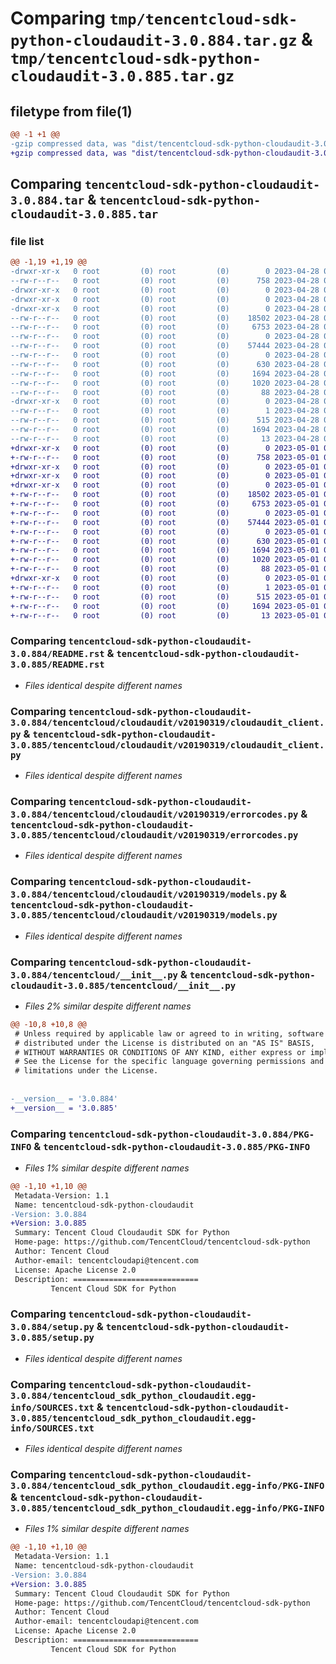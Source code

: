 # Comparing `tmp/tencentcloud-sdk-python-cloudaudit-3.0.884.tar.gz` & `tmp/tencentcloud-sdk-python-cloudaudit-3.0.885.tar.gz`

## filetype from file(1)

```diff
@@ -1 +1 @@
-gzip compressed data, was "dist/tencentcloud-sdk-python-cloudaudit-3.0.884.tar", last modified: Fri Apr 28 02:09:12 2023, max compression
+gzip compressed data, was "dist/tencentcloud-sdk-python-cloudaudit-3.0.885.tar", last modified: Mon May  1 00:32:40 2023, max compression
```

## Comparing `tencentcloud-sdk-python-cloudaudit-3.0.884.tar` & `tencentcloud-sdk-python-cloudaudit-3.0.885.tar`

### file list

```diff
@@ -1,19 +1,19 @@
-drwxr-xr-x   0 root         (0) root         (0)        0 2023-04-28 02:09:12.000000 tencentcloud-sdk-python-cloudaudit-3.0.884/
--rw-r--r--   0 root         (0) root         (0)      758 2023-04-28 02:09:12.000000 tencentcloud-sdk-python-cloudaudit-3.0.884/README.rst
-drwxr-xr-x   0 root         (0) root         (0)        0 2023-04-28 02:09:12.000000 tencentcloud-sdk-python-cloudaudit-3.0.884/tencentcloud/
-drwxr-xr-x   0 root         (0) root         (0)        0 2023-04-28 02:09:12.000000 tencentcloud-sdk-python-cloudaudit-3.0.884/tencentcloud/cloudaudit/
-drwxr-xr-x   0 root         (0) root         (0)        0 2023-04-28 02:09:12.000000 tencentcloud-sdk-python-cloudaudit-3.0.884/tencentcloud/cloudaudit/v20190319/
--rw-r--r--   0 root         (0) root         (0)    18502 2023-04-28 02:09:12.000000 tencentcloud-sdk-python-cloudaudit-3.0.884/tencentcloud/cloudaudit/v20190319/cloudaudit_client.py
--rw-r--r--   0 root         (0) root         (0)     6753 2023-04-28 02:09:12.000000 tencentcloud-sdk-python-cloudaudit-3.0.884/tencentcloud/cloudaudit/v20190319/errorcodes.py
--rw-r--r--   0 root         (0) root         (0)        0 2023-04-28 02:09:12.000000 tencentcloud-sdk-python-cloudaudit-3.0.884/tencentcloud/cloudaudit/v20190319/__init__.py
--rw-r--r--   0 root         (0) root         (0)    57444 2023-04-28 02:09:12.000000 tencentcloud-sdk-python-cloudaudit-3.0.884/tencentcloud/cloudaudit/v20190319/models.py
--rw-r--r--   0 root         (0) root         (0)        0 2023-04-28 02:09:12.000000 tencentcloud-sdk-python-cloudaudit-3.0.884/tencentcloud/cloudaudit/__init__.py
--rw-r--r--   0 root         (0) root         (0)      630 2023-04-28 02:09:12.000000 tencentcloud-sdk-python-cloudaudit-3.0.884/tencentcloud/__init__.py
--rw-r--r--   0 root         (0) root         (0)     1694 2023-04-28 02:09:12.000000 tencentcloud-sdk-python-cloudaudit-3.0.884/PKG-INFO
--rw-r--r--   0 root         (0) root         (0)     1020 2023-04-28 02:09:12.000000 tencentcloud-sdk-python-cloudaudit-3.0.884/setup.py
--rw-r--r--   0 root         (0) root         (0)       88 2023-04-28 02:09:12.000000 tencentcloud-sdk-python-cloudaudit-3.0.884/setup.cfg
-drwxr-xr-x   0 root         (0) root         (0)        0 2023-04-28 02:09:12.000000 tencentcloud-sdk-python-cloudaudit-3.0.884/tencentcloud_sdk_python_cloudaudit.egg-info/
--rw-r--r--   0 root         (0) root         (0)        1 2023-04-28 02:09:12.000000 tencentcloud-sdk-python-cloudaudit-3.0.884/tencentcloud_sdk_python_cloudaudit.egg-info/dependency_links.txt
--rw-r--r--   0 root         (0) root         (0)      515 2023-04-28 02:09:12.000000 tencentcloud-sdk-python-cloudaudit-3.0.884/tencentcloud_sdk_python_cloudaudit.egg-info/SOURCES.txt
--rw-r--r--   0 root         (0) root         (0)     1694 2023-04-28 02:09:12.000000 tencentcloud-sdk-python-cloudaudit-3.0.884/tencentcloud_sdk_python_cloudaudit.egg-info/PKG-INFO
--rw-r--r--   0 root         (0) root         (0)       13 2023-04-28 02:09:12.000000 tencentcloud-sdk-python-cloudaudit-3.0.884/tencentcloud_sdk_python_cloudaudit.egg-info/top_level.txt
+drwxr-xr-x   0 root         (0) root         (0)        0 2023-05-01 00:32:40.000000 tencentcloud-sdk-python-cloudaudit-3.0.885/
+-rw-r--r--   0 root         (0) root         (0)      758 2023-05-01 00:32:40.000000 tencentcloud-sdk-python-cloudaudit-3.0.885/README.rst
+drwxr-xr-x   0 root         (0) root         (0)        0 2023-05-01 00:32:40.000000 tencentcloud-sdk-python-cloudaudit-3.0.885/tencentcloud/
+drwxr-xr-x   0 root         (0) root         (0)        0 2023-05-01 00:32:40.000000 tencentcloud-sdk-python-cloudaudit-3.0.885/tencentcloud/cloudaudit/
+drwxr-xr-x   0 root         (0) root         (0)        0 2023-05-01 00:32:40.000000 tencentcloud-sdk-python-cloudaudit-3.0.885/tencentcloud/cloudaudit/v20190319/
+-rw-r--r--   0 root         (0) root         (0)    18502 2023-05-01 00:32:40.000000 tencentcloud-sdk-python-cloudaudit-3.0.885/tencentcloud/cloudaudit/v20190319/cloudaudit_client.py
+-rw-r--r--   0 root         (0) root         (0)     6753 2023-05-01 00:32:40.000000 tencentcloud-sdk-python-cloudaudit-3.0.885/tencentcloud/cloudaudit/v20190319/errorcodes.py
+-rw-r--r--   0 root         (0) root         (0)        0 2023-05-01 00:32:40.000000 tencentcloud-sdk-python-cloudaudit-3.0.885/tencentcloud/cloudaudit/v20190319/__init__.py
+-rw-r--r--   0 root         (0) root         (0)    57444 2023-05-01 00:32:40.000000 tencentcloud-sdk-python-cloudaudit-3.0.885/tencentcloud/cloudaudit/v20190319/models.py
+-rw-r--r--   0 root         (0) root         (0)        0 2023-05-01 00:32:40.000000 tencentcloud-sdk-python-cloudaudit-3.0.885/tencentcloud/cloudaudit/__init__.py
+-rw-r--r--   0 root         (0) root         (0)      630 2023-05-01 00:32:40.000000 tencentcloud-sdk-python-cloudaudit-3.0.885/tencentcloud/__init__.py
+-rw-r--r--   0 root         (0) root         (0)     1694 2023-05-01 00:32:40.000000 tencentcloud-sdk-python-cloudaudit-3.0.885/PKG-INFO
+-rw-r--r--   0 root         (0) root         (0)     1020 2023-05-01 00:32:40.000000 tencentcloud-sdk-python-cloudaudit-3.0.885/setup.py
+-rw-r--r--   0 root         (0) root         (0)       88 2023-05-01 00:32:40.000000 tencentcloud-sdk-python-cloudaudit-3.0.885/setup.cfg
+drwxr-xr-x   0 root         (0) root         (0)        0 2023-05-01 00:32:40.000000 tencentcloud-sdk-python-cloudaudit-3.0.885/tencentcloud_sdk_python_cloudaudit.egg-info/
+-rw-r--r--   0 root         (0) root         (0)        1 2023-05-01 00:32:40.000000 tencentcloud-sdk-python-cloudaudit-3.0.885/tencentcloud_sdk_python_cloudaudit.egg-info/dependency_links.txt
+-rw-r--r--   0 root         (0) root         (0)      515 2023-05-01 00:32:40.000000 tencentcloud-sdk-python-cloudaudit-3.0.885/tencentcloud_sdk_python_cloudaudit.egg-info/SOURCES.txt
+-rw-r--r--   0 root         (0) root         (0)     1694 2023-05-01 00:32:40.000000 tencentcloud-sdk-python-cloudaudit-3.0.885/tencentcloud_sdk_python_cloudaudit.egg-info/PKG-INFO
+-rw-r--r--   0 root         (0) root         (0)       13 2023-05-01 00:32:40.000000 tencentcloud-sdk-python-cloudaudit-3.0.885/tencentcloud_sdk_python_cloudaudit.egg-info/top_level.txt
```

### Comparing `tencentcloud-sdk-python-cloudaudit-3.0.884/README.rst` & `tencentcloud-sdk-python-cloudaudit-3.0.885/README.rst`

 * *Files identical despite different names*

### Comparing `tencentcloud-sdk-python-cloudaudit-3.0.884/tencentcloud/cloudaudit/v20190319/cloudaudit_client.py` & `tencentcloud-sdk-python-cloudaudit-3.0.885/tencentcloud/cloudaudit/v20190319/cloudaudit_client.py`

 * *Files identical despite different names*

### Comparing `tencentcloud-sdk-python-cloudaudit-3.0.884/tencentcloud/cloudaudit/v20190319/errorcodes.py` & `tencentcloud-sdk-python-cloudaudit-3.0.885/tencentcloud/cloudaudit/v20190319/errorcodes.py`

 * *Files identical despite different names*

### Comparing `tencentcloud-sdk-python-cloudaudit-3.0.884/tencentcloud/cloudaudit/v20190319/models.py` & `tencentcloud-sdk-python-cloudaudit-3.0.885/tencentcloud/cloudaudit/v20190319/models.py`

 * *Files identical despite different names*

### Comparing `tencentcloud-sdk-python-cloudaudit-3.0.884/tencentcloud/__init__.py` & `tencentcloud-sdk-python-cloudaudit-3.0.885/tencentcloud/__init__.py`

 * *Files 2% similar despite different names*

```diff
@@ -10,8 +10,8 @@
 # Unless required by applicable law or agreed to in writing, software
 # distributed under the License is distributed on an "AS IS" BASIS,
 # WITHOUT WARRANTIES OR CONDITIONS OF ANY KIND, either express or implied.
 # See the License for the specific language governing permissions and
 # limitations under the License.
 
 
-__version__ = '3.0.884'
+__version__ = '3.0.885'
```

### Comparing `tencentcloud-sdk-python-cloudaudit-3.0.884/PKG-INFO` & `tencentcloud-sdk-python-cloudaudit-3.0.885/PKG-INFO`

 * *Files 1% similar despite different names*

```diff
@@ -1,10 +1,10 @@
 Metadata-Version: 1.1
 Name: tencentcloud-sdk-python-cloudaudit
-Version: 3.0.884
+Version: 3.0.885
 Summary: Tencent Cloud Cloudaudit SDK for Python
 Home-page: https://github.com/TencentCloud/tencentcloud-sdk-python
 Author: Tencent Cloud
 Author-email: tencentcloudapi@tencent.com
 License: Apache License 2.0
 Description: ============================
         Tencent Cloud SDK for Python
```

### Comparing `tencentcloud-sdk-python-cloudaudit-3.0.884/setup.py` & `tencentcloud-sdk-python-cloudaudit-3.0.885/setup.py`

 * *Files identical despite different names*

### Comparing `tencentcloud-sdk-python-cloudaudit-3.0.884/tencentcloud_sdk_python_cloudaudit.egg-info/SOURCES.txt` & `tencentcloud-sdk-python-cloudaudit-3.0.885/tencentcloud_sdk_python_cloudaudit.egg-info/SOURCES.txt`

 * *Files identical despite different names*

### Comparing `tencentcloud-sdk-python-cloudaudit-3.0.884/tencentcloud_sdk_python_cloudaudit.egg-info/PKG-INFO` & `tencentcloud-sdk-python-cloudaudit-3.0.885/tencentcloud_sdk_python_cloudaudit.egg-info/PKG-INFO`

 * *Files 1% similar despite different names*

```diff
@@ -1,10 +1,10 @@
 Metadata-Version: 1.1
 Name: tencentcloud-sdk-python-cloudaudit
-Version: 3.0.884
+Version: 3.0.885
 Summary: Tencent Cloud Cloudaudit SDK for Python
 Home-page: https://github.com/TencentCloud/tencentcloud-sdk-python
 Author: Tencent Cloud
 Author-email: tencentcloudapi@tencent.com
 License: Apache License 2.0
 Description: ============================
         Tencent Cloud SDK for Python
```

